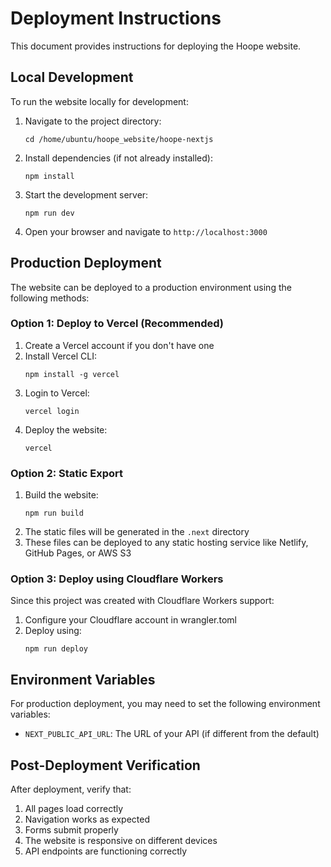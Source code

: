 # Deployment Instructions

This document provides instructions for deploying the Hoope website.

## Local Development

To run the website locally for development:

1. Navigate to the project directory:
   ```
   cd /home/ubuntu/hoope_website/hoope-nextjs
   ```

2. Install dependencies (if not already installed):
   ```
   npm install
   ```

3. Start the development server:
   ```
   npm run dev
   ```

4. Open your browser and navigate to `http://localhost:3000`

## Production Deployment

The website can be deployed to a production environment using the following methods:

### Option 1: Deploy to Vercel (Recommended)

1. Create a Vercel account if you don't have one
2. Install Vercel CLI:
   ```
   npm install -g vercel
   ```
3. Login to Vercel:
   ```
   vercel login
   ```
4. Deploy the website:
   ```
   vercel
   ```

### Option 2: Static Export

1. Build the website:
   ```
   npm run build
   ```
2. The static files will be generated in the `.next` directory
3. These files can be deployed to any static hosting service like Netlify, GitHub Pages, or AWS S3

### Option 3: Deploy using Cloudflare Workers

Since this project was created with Cloudflare Workers support:

1. Configure your Cloudflare account in wrangler.toml
2. Deploy using:
   ```
   npm run deploy
   ```

## Environment Variables

For production deployment, you may need to set the following environment variables:

- `NEXT_PUBLIC_API_URL`: The URL of your API (if different from the default)

## Post-Deployment Verification

After deployment, verify that:

1. All pages load correctly
2. Navigation works as expected
3. Forms submit properly
4. The website is responsive on different devices
5. API endpoints are functioning correctly
